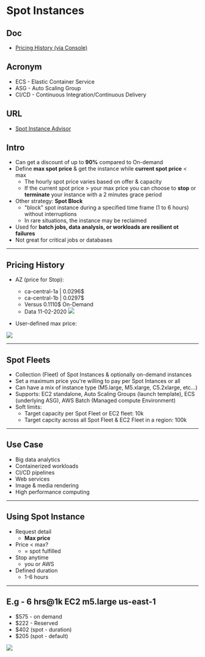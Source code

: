 # Spot Instances

## Doc
* [Pricing History (via Console)](https://ca-central-1.console.aws.amazon.com/ec2sp/v1/spot/dashboard?region=ca-central-1)

## Acronym
* ECS - Elastic Container Service
* ASG - Auto Scaling Group
* CI/CD - Continuous Integration/Continuous Delivery

## URL
* [Spot Instance Advisor](https://aws.amazon.com/ec2/spot/instance-advisor/)

## Intro
* Can get a discount of up to **90%** compared to On-demand
* Define **max spot price** & get the instance while **current spot price** < max
  * The hourly spot price varies based on offer & capacity
  * If the current spot price > your max price you can choose to **stop** or **terminate** your instance with a 2 minutes grace period
* Other strategy: **Spot Block**
  * "block" spot instance during a specified time frame (1 to 6 hours) without interruptions
  * In rare situations, the instance may be reclaimed
* Used for **batch jobs, data analysis, or workloads are resilient ot failures**
* Not great for critical jobs or databases

---

## Pricing History
* AZ (price for Stop):
  * ca-central-1a | 0.0296$
  * ca-central-1b | 0.0297$ 
  * Versus 0.1110$ On-Demand
  * Data 11-02-2020
[<img src="https://i.imgur.com/TnN4eSR.png">](https://i.imgur.com/TnN4eSR.png)

* User-defined max price:

[<img src="https://i.imgur.com/dvRkAye.png">](https://i.imgur.com/dvRkAye.png)

---

## Spot Fleets
* Collection (Fleet) of Spot Instances & optionally on-demand instances
* Set a maximum price you're willing to pay per Spot Intances or all
* Can have a mix of instance type (M5.large, M5.xlarge, C5.2xlarge, etc...) 
* Supports: EC2 standalone, Auto Scaling Groups (launch template), ECS (underlying ASG), AWS Batch (Managed compute Environment)
* Soft limits:
  * Target capacity per Spot Fleet or EC2 fleet: 10k
  * Target capcity across all Spot Fleet & EC2 Fleet in a region: 100k

---

## Use Case
* Big data analytics
* Containerized workloads
* CI/CD pipelines
* Web services
* Image & media rendering
* High performance computing

---

## Using Spot Instance
* Request detail 
  * **Max price**
* Price < max?
  * = spot fulfilled
* Stop anytime 
  * you or AWS
* Defined duration
  * 1-6 hours
  
---

## E.g - 6 hrs@1k EC2 m5.large us-east-1
* $575 - on demand
* $222 - Reserved
* $402 (spot - duration)
* $205 (spot - default)

[<img src="https://i.imgur.com/MkDygZp.png">](https://i.imgur.com/MkDygZp.png)

